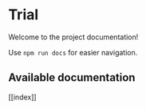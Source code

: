 # Trial

Welcome to the project documentation!

Use `npm run docs` for easier navigation.

## Available documentation

[[index]]
